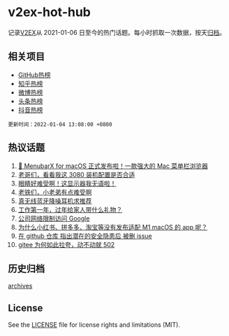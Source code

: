 # v2ex-hot-hub

 记录[V2EX](https://www.v2ex.com/)从 2021-01-06 日至今的热门话题。每小时抓取一次数据，按天[归档](archives)。
 
 ## 相关项目

- [GitHub热榜](https://github.com/lonnyzhang423/github-hot-hub)
- [知乎热榜](https://github.com/lonnyzhang423/zhihu-hot-hub)
- [微博热榜](https://github.com/lonnyzhang423/weibo-hot-hub)
- [头条热榜](https://github.com/lonnyzhang423/toutiao-hot-hub)
- [抖音热榜](https://github.com/lonnyzhang423/douyin-hot-hub)


 `更新时间：2022-01-04 13:08:00 +0800`

## 热议话题

1. [🎉 MenubarX for macOS 正式发布啦！一款强大的 Mac 菜单栏浏览器](https://www.v2ex.com/t/825917)
1. [老哥们，看看我这 3080 装机配置是否合适](https://www.v2ex.com/t/825946)
1. [眼睛好难受啊！这显示器我无语啦！](https://www.v2ex.com/t/825919)
1. [老铁们，小老弟有点难受啊](https://www.v2ex.com/t/825942)
1. [真无线蓝牙降噪耳机求推荐](https://www.v2ex.com/t/825894)
1. [工作第一年，过年给家人带什么礼物？](https://www.v2ex.com/t/826001)
1. [公司网络限制访问 Google](https://www.v2ex.com/t/825993)
1. [为什么小红书、拼多多、淘宝等没有发布适配 M1 macOS 的 app 呢？](https://www.v2ex.com/t/825915)
1. [在 github 仓库 指出潜在的安全隐患后 被删 issue](https://www.v2ex.com/t/825909)
1. [gitee 为何如此拉夸，动不动就 502](https://www.v2ex.com/t/826002)

## 历史归档

[archives](archives)

## License

See the [LICENSE](LICENSE) file for license rights and limitations (MIT).
